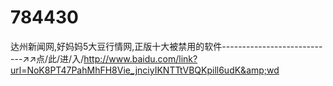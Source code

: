 # 784430
达州新闻网,好妈妈5大豆行情网,正版十大被禁用的软件----------------------------↗↗点/此/进/入/http://www.baidu.com/link?url=NoK8PT47PahMhFH8Vie_jnciyIKNTTtVBQKpill6udK&amp;wd

